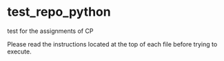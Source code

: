 # test_repo_python
test for the assignments of CP

Please read the instructions located at the top of each file before trying to execute.
